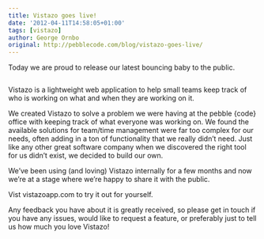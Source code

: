 ```yaml
---
title: Vistazo goes live!
date: '2012-04-11T14:58:05+01:00'
tags: [vistazo]
author: George Ornbo
original: http://pebblecode.com/blog/vistazo-goes-live/
---
```

<p>Today we are proud to release our latest bouncing baby to the public.</p>

<p><img src="https://media.tumblr.com/tumblr_m29f567g0p1qz7kgs.png" alt=""/></p>

<p>Vistazo is a lightweight web application to help small teams keep track of who is working on what and when they are working on it.</p>

<p>We created Vistazo to solve a problem we were having at the pebble {code} office with keeping track of what everyone was working on. We found the available solutions for team/time management were far too complex for our needs, often adding in a ton of functionality that we really didn’t need. Just like any other great software company when we discovered the right tool for us didn’t exist, we decided to build our own.</p>

<p>We’ve been using (and loving) Vistazo internally for a few months and now we&rsquo;re at a stage where we’re happy to share it with the public.</p>

<p>Vist vistazoapp.com to try it out for yourself.</p>

<p>Any feedback you have about it is greatly received, so please get in touch if you have any issues, would like to request a feature, or preferably just to tell us how much you love Vistazo!</p>
